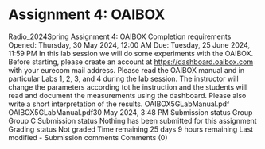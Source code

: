 # Assignment 4: OAIBOX
Radio_2024Spring
Assignment 4: OAIBOX
Completion requirements
Opened: Thursday, 30 May 2024, 12:00 AM
Due: Tuesday, 25 June 2024, 11:59 PM
In this lab session we will do some experiments with the OAIBOX.
Before starting, please create an account at https://dashboard.oaibox.com with your eurecom mail address.
Please read the OAIBOX manual and in particular Labs 1, 2, 3, and 4 during the lab session. The instructor will change the parameters according tot he instruction and the students will read and document the measurements using the dashboard. Please also write a short interpretation of the results.
OAIBOX5GLabManual.pdf OAIBOX5GLabManual.pdf30 May 2024, 3:48 PM
Submission status
Group	Group C
Submission status	Nothing has been submitted for this assignment
Grading status	Not graded
Time remaining	25 days 9 hours remaining
Last modified	-
Submission comments	
Comments (0)

